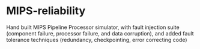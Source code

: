 # MIPS-reliability

Hand built MIPS Pipeline Processor simulator, with fault injection suite (component failure, processor failure, and data corruption), and added fault tolerance techniques (redundancy, checkpointing, error correcting code)

